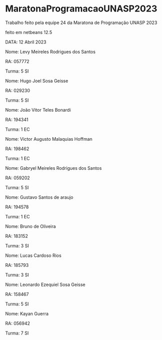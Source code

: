 # MaratonaProgramacaoUNASP2023
Trabalho feito pela equipe 24 da Maratona de Programação UNASP 2023 

feito em netbeans 12.5

DATA: 12 Abril 2023


Nome: Levy Meireles Rodrigues dos Santos

RA: 057772

Turma: 5 SI


Nome: Hugo Joel Sosa Geisse

RA: 029230

Turma: 5 SI


Nome: João Vitor Teles Bonardi

RA: 194341

Turma: 1 EC


Nome: Victor Augusto Malaquias Hoffman

RA: 198462

Turma: 1 EC


Nome: Gabryel Meireles Rodrigues dos Santos

RA: 059202

Turma: 5 SI


Nome: Gustavo Santos de araujo

RA: 194578

Turma: 1 EC


Nome: Bruno de Oliveira

RA: 183152

Turma: 3 SI


Nome: Lucas Cardoso Rios

RA: 185793

Turma: 3 SI


Nome: Leonardo Ezequiel Sosa Geisse 

RA: 158467

Turma: 5 SI


Nome: Kayan Guerra 

RA: 056942

Turma: 7 SI
